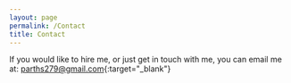 ```yaml
---
layout: page
permalink: /Contact
title: Contact
---
```

If you would like to hire me, or just get in touch with me, you can email me at:
[parths279@gmail.com](mailto:parths279@gmail.com){:target="_blank"}

